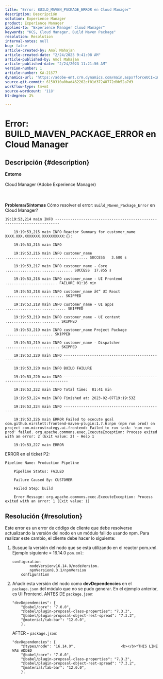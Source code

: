 ```yaml
---
title: "Error: BUILD_MAVEN_PACKAGE_ERROR en Cloud Manager"
description: Descripción
solution: Experience Manager
product: Experience Manager
applies-to: "Experience Manager Cloud Manager"
keywords: "KCS, Cloud Manager, Build Maven Package"
resolution: Resolution
internal-notes: null
bug: false
article-created-by: Amol Mahajan
article-created-date: "2/24/2023 9:41:08 AM"
article-published-by: Amol Mahajan
article-published-date: "2/24/2023 11:21:56 AM"
version-number: 1
article-number: KA-21577
dynamics-url: "https://adobe-ent.crm.dynamics.com/main.aspx?forceUCI=1&pagetype=entityrecord&etn=knowledgearticle&id=df09e159-27b4-ed11-83fd-6045bd0063aa"
source-git-commit: 6150310a0bad462262cf01d37248772d0b52a7d3
workflow-type: tm+mt
source-wordcount: '118'
ht-degree: 3%

---
```


# Error: BUILD_MAVEN_PACKAGE_ERROR en Cloud Manager

## Descripción {#description}

<b>Entorno</b><br><br>Cloud Manager (Adobe Experience Manager)<br><br> <br><br><b>Problema/Síntomas</b>
Cómo resolver el error: `Build_Maven_Package_Error` en Cloud Manager?




```
19:19:53,214 main INFO ------------------------------------------------------------------------

    19:19:53,215 main INFO Reactor Summary for customer_name XXXX.XXX.XXXXXXX.XXXXXXXXXX:{}:

    19:19:53,215 main INFO

    19:19:53,216 main INFO customer_name ...................................... SUCCESS   3.600 s

    19:19:53,217 main INFO customer_name - Core ............................... SUCCESS  17.855 s

    19:19:53,218 main INFO customer_name - UI Frontend ........................ FAILURE 01:16 min

    19:19:53,218 main INFO customer_name â€“ UI React ........................... SKIPPED

    19:19:53,218 main INFO customer_name - UI apps ............................ SKIPPED

    19:19:53,219 main INFO customer_name - UI content ......................... SKIPPED

    19:19:53,219 main INFO customer_name Project Package ...................... SKIPPED

    19:19:53,219 main INFO customer_name - Dispatcher ......................... SKIPPED

    19:19:53,220 main INFO ------------------------------------------------------------------------

    19:19:53,220 main INFO BUILD FAILURE

    19:19:53,220 main INFO ------------------------------------------------------------------------

    19:19:53,222 main INFO Total time:  01:41 min

    19:19:53,224 main INFO Finished at: 2023-02-07T19:19:53Z

    19:19:53,224 main INFO ------------------------------------------------------------------------

    19:19:53,226 main ERROR Failed to execute goal com.github.eirslett:frontend-maven-plugin:1.7.6:npm (npm run prod) on project com.microstrategy.ui.frontend: Failed to run task: 'npm run prod' failed. org.apache.commons.exec.ExecuteException: Process exited with an error: 2 (Exit value: 2) - Help 1

    19:19:53,227 main ERROR
```




ERROR en el ticket P2:




```
Pipeline Name: Production Pipeline

    Pipeline Status: FAILED

    Failure Caused By: CUSTOMER

    Failed Step: build

    Error Message: org.apache.commons.exec.ExecuteException: Process exited with an error: 1 (Exit value: 1)
```





## Resolución {#resolution}


Este error es un error de código de cliente que debe resolverse actualizando la versión del nodo en un módulo fallido usando npm. Para realizar este cambio, el cliente debe hacer lo siguiente:

1. Busque la versión del nodo que se está utilizando en el reactor pom.xml. Ejemplo siguiente = 16.14.0    `pom.xml`:


   ```
   configuration
           nodeVersionv16.14.0/nodeVersion. 
           npmVersion8.3.1/npmVersion
       configuration
   ```
2. Añadir esta versión del nodo como <b>devDependencies</b> en el `package.json` del módulo que no se pudo generar. En el ejemplo anterior, es UI Frontend.    ANTES DE `package.json`:


   ```
   "devDependencies": {
       "@babel/core": "7.0.0",
       "@babel/plugin-proposal-class-properties": "7.3.3",
       "@babel/plugin-proposal-object-rest-spread": "7.3.2",
       "@material/tab-bar": "12.0.0",
       },
   ```


   AFTER - `package.json`:


   ```
   "devDependencies": {
       "@types/node": "16.14.0",                     <b></b>*THIS LINE WAS ADDED
       "@babel/core": "7.0.0",
       "@babel/plugin-proposal-class-properties": "7.3.3",
       "@babel/plugin-proposal-object-rest-spread": "7.3.2",
       "@material/tab-bar": "12.0.0",
       },
   ```

